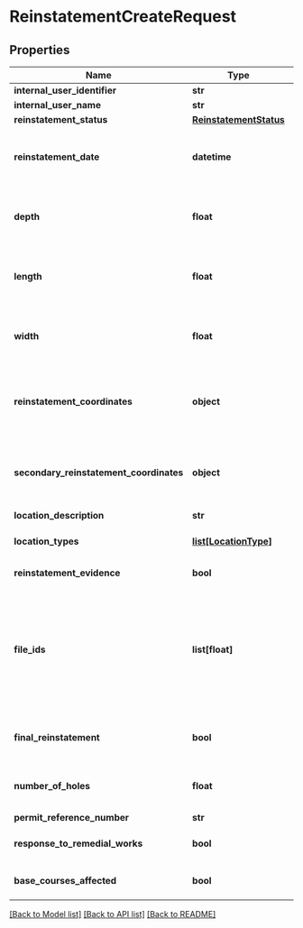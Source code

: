 # ReinstatementCreateRequest

## Properties
Name | Type | Description | Notes
------------ | ------------- | ------------- | -------------
**internal_user_identifier** | **str** | Max length 100 characters | [optional] 
**internal_user_name** | **str** | Max length 100 characters | [optional] 
**reinstatement_status** | [**ReinstatementStatus**](ReinstatementStatus.md) |  | 
**reinstatement_date** | **datetime** | reinstatement_date must be in the past Must be after actual start date Must be before actual end date (if entered) | 
**depth** | **float** | Is number between 0 and 99.99 inclusive, to two decimal places. Required if reinstatement type is excavation. | [optional] 
**length** | **float** | Is number between 0 and 9999.99 inclusive, to two decimal places Required if reinstatement type is excavation. | [optional] 
**width** | **float** | Is number between 0 and 99.99 inclusive, to two decimal places Required if reinstatement type is excavation. | [optional] 
**reinstatement_coordinates** | **object** | Must be a GeoJSON geometry (using British National Grid easting and northing coordinate pairs) and must be a point, line string or polygon | 
**secondary_reinstatement_coordinates** | **object** | Must be a GeoJSON geometry (using British National Grid easting and northing coordinate pairs) and must be a point, line string or polygon, if provided | [optional] 
**location_description** | **str** | Max length 500 characters | 
**location_types** | [**list[LocationType]**](LocationType.md) | Array values must be unique Must not contain null or undefined values | 
**reinstatement_evidence** | **bool** | Whether reinstatement evidence has been supplied | 
**file_ids** | **list[float]** | Required if reinstatement_evidence &#x3D; true Array values must be unique Must not contain null or undefined values A file_id can only be associated with one section of Street Manager See API specification Resource Guide &gt; Works API &gt; File upload for more information | [optional] 
**final_reinstatement** | **bool** | Whether it is a final reinstatement Required if reinstatement type is excavation | [optional] 
**number_of_holes** | **float** | Must be a number between 0 and 100 Required if reinstatement type is not excavation | [optional] 
**permit_reference_number** | **str** | Max length 100 characters | [optional] 
**response_to_remedial_works** | **bool** | Must be provided if base_courses_affected is provided | [optional] 
**base_courses_affected** | **bool** | Must be provided if response_to_remedial_works is provided | [optional] 

[[Back to Model list]](../README.md#documentation-for-models) [[Back to API list]](../README.md#documentation-for-api-endpoints) [[Back to README]](../README.md)

